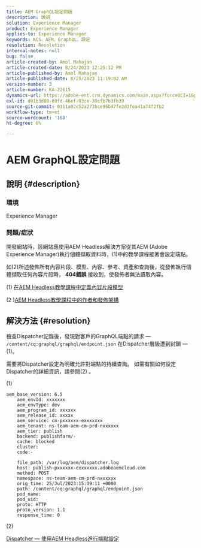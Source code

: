 ```yaml
---
title: AEM GraphQL設定問題
description: 說明
solution: Experience Manager
product: Experience Manager
applies-to: Experience Manager
keywords: KCS、AEM、GraphQL、設定
resolution: Resolution
internal-notes: null
bug: false
article-created-by: Amol Mahajan
article-created-date: 8/24/2023 12:25:12 PM
article-published-by: Amol Mahajan
article-published-date: 8/25/2023 11:19:02 AM
version-number: 3
article-number: KA-22615
dynamics-url: https://adobe-ent.crm.dynamics.com/main.aspx?forceUCI=1&pagetype=entityrecord&etn=knowledgearticle&id=e81bc644-7942-ee11-bdf4-6045bd006ce9
exl-id: d01b3d00-69fd-46ef-93ce-39cfb7b3fb39
source-git-commit: 0311a02c52a273bce96b47fe2d3fea41a74f2fb2
workflow-type: tm+mt
source-wordcount: '168'
ht-degree: 6%

---
```


# AEM GraphQL設定問題

## 說明 {#description}


### <b>環境</b>

Experience Manager

### <b>問題/症狀</b>

開發網站時，該網站應使用AEM Headless解決方案從其AEM (Adobe Experience Manager)執行個體擷取資料時，(1)中的教學課程接著會設定端點。

如(2)所述發佈所有內容片段、模型、內容、參考、資產和查詢後，從發佈執行個體擷取任何內容片段時， <b>404錯誤</b> 接收到，使發佈者無法讀取內容。



(1) [在AEM Headless教學課程中定義內容片段模型](https://experienceleague.adobe.com/docs/experience-manager-learn/getting-started-with-aem-headless/graphql/multi-step/content-fragment-models.html)

(&#x200B;2&#x200B; &#x200B;)&#x200B;[AEM Headless教學課程中的作者和發佈架構](https://experienceleague.adobe.com/docs/experience-manager-learn/getting-started-with-aem-headless/graphql/video-series/author-publish-architecture.html)


## 解決方法 {#resolution}


檢查Dispatcher記錄後，發現對客戶的GraphQL端點的請求 —  `/content/cq:graphql/graphql/endpoint.json` 在Dispatcher層級遭到封鎖 — (1)。

需要將Dispatcher設定為明確允許對端點的持續查詢。
如需有關如何設定Dispatcher的詳細資訊，請參閱(2) 。

(1)


```
aem_base_version: 6.5
    aem_envId: xxxxxxx
    aem_envType: dev
    aem_program_id: xxxxxx
    aem_release_id: xxxxx
    aem_service: cm-pxxxxxx-exxxxxxx
    aem_tenant: ns-team-aem-cm-prd-nxxxxxx
    aem_tier: publish
    backend: publishfarm/-
    cache: blocked
    cluster: 
    code:-

    file_path: /var/log/aem/dispatcher.log
    host: publish-pxxxxxx-exxxxxxx.adobeaemcloud.com
    method: POST
    namespace: ns-team-aem-cm-prd-nxxxxxx
    orig_time: 25/Jul/2023:15:39:11 +0000
    path: /content/cq:graphql/graphql/endpoint.json
    pod_name: 
    pod_uid: 
    proto: HTTP
    proto_version: 1.1
    response_time: 0
```


(2)

[Dispatcher — 使用AEM Headless進行端點設定](https://experienceleague.adobe.com/docs/experience-manager-cloud-service/content/headless/deployment/dispatcher.html?lang=en)
